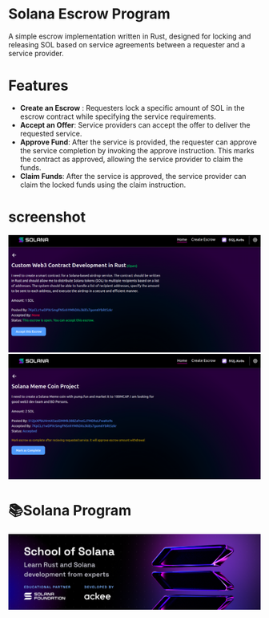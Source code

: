 # Solana Escrow Program

A simple escrow implementation written in Rust, designed for locking and releasing SOL based on service agreements between a requester and a service provider.

# Features

- **Create an Escrow** : Requesters lock a specific amount of SOL in the escrow contract while specifying the service requirements.
- **Accept an Offer**: Service providers can accept the offer to deliver the requested service.
- **Approve Fund**: After the service is provided, the requester can approve the service completion by invoking the approve instruction. This marks the contract as approved, allowing the service provider to claim the funds.
- **Claim Funds**: After the service is approved, the service provider can claim the locked funds using the claim instruction.


# screenshot

![](./images/1.png)
![](./images/2.png)


# 📚Solana Program

![](./images/banner.png)
